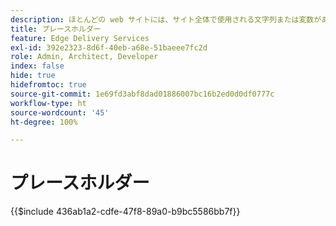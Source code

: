 ```yaml
---
description: ほとんどの web サイトには、サイト全体で使用される文字列または変数があります。特に、複数の言語をサポートする必要があるサイトでは、そのような値をハードコードするのは適切ではありません。代わりに、プレースホルダーを使用し、一元的に管理できます。
title: プレースホルダー
feature: Edge Delivery Services
exl-id: 392e2323-8d6f-40eb-a68e-51baeee7fc2d
role: Admin, Architect, Developer
index: false
hide: true
hidefromtoc: true
source-git-commit: 1e69fd3abf8dad01886007bc16b2ed0d0df0777c
workflow-type: ht
source-wordcount: '45'
ht-degree: 100%

---
```


# プレースホルダー

{{$include 436ab1a2-cdfe-47f8-89a0-b9bc5586bb7f}}

